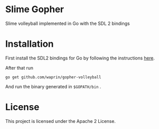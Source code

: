 # Slime Gopher

Slime volleyball implemented in Go with the SDL 2 bindings


# Installation

First install the SDL2 bindings for Go by following the instructions
[here](https://github.com/veandco/go-sdl2).

After that run 

    go get github.com/waprin/gopher-volleyball
    
And run the binary generated in `$GOPATH/bin` .

# License

This project is licensed under the Apache 2 License.